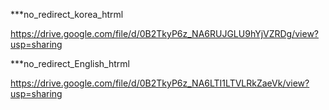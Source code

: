 ***no_redirect_korea_htrml

https://drive.google.com/file/d/0B2TkyP6z_NA6RUJGLU9hYjVZRDg/view?usp=sharing

***no_redirect_English_htrml

https://drive.google.com/file/d/0B2TkyP6z_NA6LTI1LTVLRkZaeVk/view?usp=sharing
